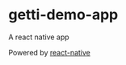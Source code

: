 # getti-demo-app
A react native app

Powered by [react-native](https://facebook.github.io/react-native/docs/getting-started)

